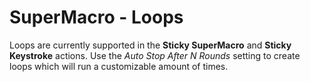 # SuperMacro - Loops
Loops are currently supported in the **Sticky SuperMacro** and **Sticky Keystroke** actions.
Use the *Auto Stop After N Rounds* setting to create loops which will run a customizable amount of times.
